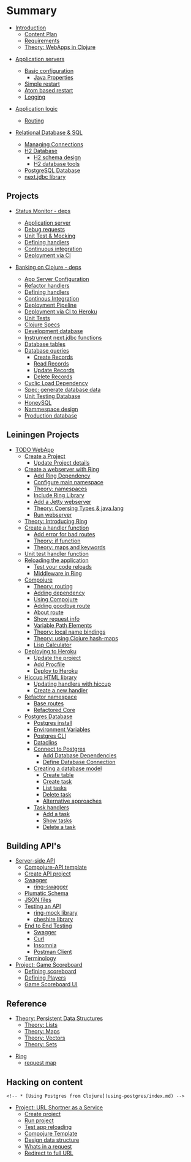 # Summary

* [Introduction](introduction.md)
    * [Content Plan](content-plan.md)
    * [Requirements](requirements.md)
    <!-- * [Additional Resources](additional-resources.md) -->
    <!-- * [Theory: Clojure Overview](overview/index.md) -->
    * [Theory: WebApps in Clojure](overview/webapps-in-clojure.md)
<!-- * [Setup](setup/index.md) -->

* [Application servers](app-servers/index.md)
    * [Basic configuration](app-servers/basic-configuration.md)
        * [Java Properties](app-servers/java-system-properties.md)
    * [Simple restart](app-servers/simple-restart.md)
    * [Atom based restart](app-servers/atom-based-restart.md)
    <!-- * [Ring wrap-reload](app-servers/ring-wrap-reload.md) -->
    <!-- * [Component lifecycle](app-servers/component-lifecycle/index.md) -->
    <!--     * [mount](app-servers/component-lifecycle/mount.md) -->
    <!--     * [component](app-servers/component-lifecycle/component.md) -->
    <!--     * [integrant](app-servers/component-lifecycle/integrant.md) -->
    * [Logging](app-servers/app-server-logging.md)

* [Application logic](application-logic/index.md)
    * [Routing](application-logic/routing.md)
    <!-- * [Requests](application-logic/requests/index.md) -->
    <!-- * [Responses](application-logic/responses/index.md) -->
    <!-- * [handlers](application-logic/handlers/index.md) -->
    <!-- * [middleware](application-logic/middleware/index.md) -->
    <!-- * [Serving static content](app-servers/static-content.md) -->


* [Relational Database & SQL](relational-databases-and-sql/index.md)
    * [Managing Connections](relational-databases-and-sql/managing-connections.md)
    * [H2 Database](relational-databases-and-sql/h2-database/index.md)
        * [H2 schema design](relational-databases-and-sql/h2-database/schema-design.md)
        * [H2 database tools](relational-databases-and-sql/h2-database/database-tools.md)
    * [PostgreSQL Database](relational-databases-and-sql/postgresql-database.md)
    * [next.jdbc library](relational-databases-and-sql/next-jdbc-library/index.md)


## Projects
* [Status Monitor - deps](projects/status-monitor-deps/index.md)
    * [Application server](projects/status-monitor-deps/application-server.md)
    * [Debug requests](projects/status-monitor-deps/debugging-requests.md)
    * [Unit Test & Mocking](projects/status-monitor-deps/unit-test-mocking-handlers.md)
    * [Defining handlers](projects/status-monitor-deps/refactor-handlers-and-tests.md)
    * [Continuous integration](projects/status-monitor-deps/continuous-integration.md)
    * [Deployment via CI](projects/status-monitor-deps/deployment-via-ci.md)

* [Banking on Clojure - deps](projects/banking-on-clojure/index.md)
    * [App Server Configuration](projects/banking-on-clojure/application-server-configuration.md)
    * [Refactor handlers](projects/banking-on-clojure/refactor-handler.md)
    * [Defining handlers](projects/banking-on-clojure/defining-handlers.md)
    * [Continous Integration](projects/banking-on-clojure/continuous-integration.md)
    * [Deployment Pipeline](projects/banking-on-clojure/deployment-pipeline.md)
    * [Deployment via CI to Heroku](projects/banking-on-clojure/deployment-via-ci.md)
    * [Unit Tests](projects/banking-on-clojure/unit-tests.md)
    * [Clojure Specs](projects/banking-on-clojure/spec-generative-testing.md)
    * [Development database](projects/banking-on-clojure/development-database.md)
    * [Instrument next.jdbc functions](projects/banking-on-clojure/instrument-next-jdbc-functions.md)
    * [Database tables](projects/banking-on-clojure/database-tables.md)
    * [Database queries](projects/banking-on-clojure/database-queries.md)
        * [Create Records](projects/banking-on-clojure/create-records.md)
        * [Read Records](projects/banking-on-clojure/read-records.md)
        * [Update Records](projects/banking-on-clojure/update-records.md)
        * [Delete Records](projects/banking-on-clojure/delete-records.md)
    * [Cyclic Load Dependency](projects/banking-on-clojure/cyclic-load-dependency.md)
    * [Spec: generate database data](projects/banking-on-clojure/clojure-spec-generate-mock-data.md)
    * [Unit Testing Database](projects/banking-on-clojure/unit-testing-the-database.md)
    <!-- * [Migratus](projects/banking-on-clojure/migratus.md) -->
    * [HoneySQL](projects/banking-on-clojure/honeysql.md)
    * [Nammespace design](projects/banking-on-clojure/namespace-design.md)
    * [Production database](projects/banking-on-clojure/production-database.md)


## Leiningen Projects

* [TODO WebApp](projects/leiningen/todo-app/index.md)
    * [Create a Project](projects/leiningen/todo-app/create-a-project/index.md)
        * [Update Project details](projects/leiningen/todo-app/create-a-project/update-project-details.md)
        <!-- * [Code so far](projects/leiningen/todo-app/create-a-project/code-so-far.md) -->
    * [Create a webserver with Ring](projects/leiningen/todo-app/create-a-webserver-with-ring/index.md)
        * [Add Ring Dependency](projects/leiningen/todo-app/create-a-webserver-with-ring/add-ring-dependency.md)
        * [Configure main namespace](projects/leiningen/todo-app/create-a-webserver-with-ring/configure-main-namespace.md)
        * [Theory: namespaces](projects/leiningen/todo-app/create-a-webserver-with-ring/namespaces.md)
        * [Include Ring Library](projects/leiningen/todo-app/create-a-webserver-with-ring/include-ring-library.md)
        * [Add a Jetty webserver](projects/leiningen/todo-app/create-a-webserver-with-ring/add-a-jetty-webserver.md)
        * [Theory: Coersing Types & java.lang](projects/leiningen/todo-app/create-a-webserver-with-ring/coersing-types-and-java-lang.md)
        * [Run webserver](projects/leiningen/todo-app/create-a-webserver-with-ring/run-webserver.md)
        <!-- * [Code so far](projects/leiningen/todo-app/create-a-webserver-with-ring/code-so-far.md) -->
    * [Theory: Introducing Ring](projects/leiningen/todo-app/introducing-ring/index.md)
    * [Create a handler function](projects/leiningen/todo-app/create-a-handler-function/index.md)
        * [Add error for bad routes](projects/leiningen/todo-app/create-a-handler-function/add-not-found.md)
        * [Theory: if function](projects/leiningen/todo-app/create-a-handler-function/if-function.md)
        * [Theory: maps and keywords](projects/leiningen/todo-app/create-a-handler-function/maps-and-keywords.md)
        <!-- * [Code so far](projects/leiningen/todo-app/create-a-handler-function/code-so-far.md) -->
    * [Unit test handler function](projects/leiningen/todo-app/unit-test-handler-function/index.md)
    * [Reloading the application](projects/leiningen/todo-app/reloading-the-application/index.md)
        * [Test your code reloads](projects/leiningen/todo-app/reloading-the-application/test-your-code-reloads.md)
        * [Middleware in Ring](projects/leiningen/todo-app/reloading-the-application/middleware.md)
        <!-- * [Code so far](projects/leiningen/todo-app/reloading-the-application/code-so-far.md) -->
    * [Compojure](projects/leiningen/todo-app/compojure/index.md)
        * [Theory: routing](projects/leiningen/todo-app/compojure/theory-routing.md)
        * [Adding dependency](projects/leiningen/todo-app/compojure/adding-dependency.md)
        * [Using Compojure](projects/leiningen/todo-app/compojure/using-compojure.md)
        * [Adding goodbye route](projects/leiningen/todo-app/compojure/adding-goodbye-route.md)
        * [About route](projects/leiningen/todo-app/compojure/about.md)
        * [Show request info](projects/leiningen/todo-app/compojure/show-request-info.md)
        * [Variable Path Elements](projects/leiningen/todo-app/compojure/variable-path-elements.md)
        * [Theory: local name bindings](projects/leiningen/todo-app/compojure/theory-local-name-bindings.md)
        * [Theory: using Clojure hash-maps](projects/leiningen/todo-app/compojure/theory-using-hash-maps.md)
        * [Lisp Calculator](projects/leiningen/todo-app/compojure/lisp-calculator.md)
        <!-- * [Code so far](projects/leiningen/todo-app/compojure/code-so-far.md) -->
    * [Deploying to Heroku](projects/leiningen/todo-app/heroku/index.md)
        * [Update the project](projects/leiningen/todo-app/heroku/update-project.md)
        * [Add Procfile](projects/leiningen/todo-app/heroku/procfile.md)
        * [Deploy to Heroku](projects/leiningen/todo-app/heroku/deploy.md)
        <!-- * [Code so far](projects/leiningen/todo-app/heroku/code-so-far.md) -->
    * [Hiccup HTML library](projects/leiningen/todo-app/hiccup/index.md)
        * [Updating handlers with hiccup](projects/leiningen/todo-app/hiccup/updating-handlers-with-hiccup.md)
        * [Create a new handler](projects/leiningen/todo-app/hiccup/create-new-handler.md)
        <!-- * [Code so far](projects/leiningen/todo-app/hiccup/code-so-far.md) -->
    * [Refactor namespace](projects/leiningen/todo-app/refactor-namespace/index.md)
        * [Base routes](projects/leiningen/todo-app/refactor-namespace/base-routes.md)
        <!-- * [Play routes](projects/leiningen/todo-app/refactor-namespace/play-routes.md) -->
        <!-- * [Task routes](projects/leiningen/todo-app/refactor-namespace/task-routes.md) -->
        * [Refactored Core](projects/leiningen/todo-app/refactor-namespace/core.md)
        <!-- * [Code so far](projects/leiningen/todo-app/refactor-namespace/code-so-far.md) -->
    * [Postgres Database](projects/leiningen/todo-app/postgres/index.md)
        * [Postgres install](projects/leiningen/todo-app/postgres/install.md)
        * [Environment Variables](projects/leiningen/todo-app/postgres/environment-variables.md)
        * [Postgres CLI](projects/leiningen/todo-app/postgres/postgres-cli.md)
        <!-- * [pgAdmin](projects/leiningen/todo-app/postgres/pg-admin.md) -->
        * [Dataclips](projects/leiningen/todo-app/postgres/dataclips.md)
        * [Connect to Postgres](projects/leiningen/todo-app/connect-to-postgres/index.md)
            * [Add Database Dependencies](projects/leiningen/todo-app/connect-to-postgres/add-database-dependencies.md)
            * [Define Database Connection](projects/leiningen/todo-app/connect-to-postgres/define-db-connection.md)
        * [Creating a database model](projects/leiningen/todo-app/database-model/index.md)
            * [Create table](projects/leiningen/todo-app/database-model/create-table.md)
            * [Create task](projects/leiningen/todo-app/database-model/create-task.md)
            * [List tasks](projects/leiningen/todo-app/database-model/show-all-task.md)
            * [Delete task](projects/leiningen/todo-app/database-model/delete-task.md)
            * [Alternative approaches](projects/leiningen/todo-app/database-model/alternative-approaches.md)
        * [Task handlers](projects/leiningen/todo-app/task-handlers/index.md)
            * [Add a task](projects/leiningen/todo-app/task-handlers/add-a-task.md)
            * [Show tasks](projects/leiningen/todo-app/task-handlers/show-task.md)
            * [Delete a task](projects/leiningen/todo-app/task-handlers/delete-a-task.md)
    <!-- * [A working example](projects/leiningen/todo-app/working-example/index.md) -->

## Building API's
* [Server-side API](server-side-api/index.md)
    * [Compojure-API template](server-side-api/compojure-api-template.md)
    * [Create API project](server-side-api/create-compojure-api-project.md)
    * [Swagger](server-side-api/swagger.md)
        * [ring-swagger](server-side-api/ring-swagger.md)
    * [Plumatic Schema](server-side-api/plumatic-schema.md)
    * [JSON files](server-side-api/json-files.md)
    * [Testing an API](server-side-api/testing-api.md)
        * [ring-mock library](server-side-api/ring-mock.md)
        *   [cheshire library](server-side-api/cheshire.md)
    * [End to End Testing](server-side-api/end-to-end-testing/index.md)
        * [Swagger](server-side-api/end-to-end-testing/swagger.md)
        * [Curl](server-side-api/end-to-end-testing/curl.md)
        * [Insomnia](server-side-api/end-to-end-testing/insomnia.md)
        * [Postman Client](server-side-api/end-to-end-testing/postman.md)
    * [Terminology](server-side-api/terminology.md)
* [Project: Game Scoreboard](server-side-api/projects/game-scoreboard/index.md)
    * [Defining scoreboard](server-side-api/projects/game-scoreboard/defining-scoreboard.md)
    * [Defining Players](server-side-api/projects/game-scoreboard/defining-scores.md)
    * [Game Scoreboard UI](server-side-api/projects/game-scoreboard-ui/index.md)

<!-- ## Micro-frameworks (TODO) -->

<!-- * [Overview](micro-framework/index.md) -->
<!--     * [Luminus](micro-framework/luminus/index.md) -->
<!--     * [Pedestal](micro-framework/pedestal/index.md) -->
<!--     * [Edge](micro-framework/edge/index.md) -->


## Reference
* [Theory: Persistent Data Structures](persistent-data-structures/index.md)
    * [Theory: Lists](persistent-data-structures/lists.md)
    * [Theory: Maps](persistent-data-structures/maps.md)
    * [Theory: Vectors](persistent-data-structures/vectors.md)
    * [Theory: Sets](persistent-data-structures/sets.md)
<!-- * [Compojure defroutes macro](compojure/defroutes.md) -->
* [Ring](reference/ring/index.md)
    * [request map](reference/ring/request-map.md)

## Hacking on content
<!-- * [Variable tag names](work-in-progress.md) -->
    <!-- * [Using Postgres from Clojure](using-postgres/index.md) -->
* [Project: URL Shortner as a Service](project-url-shortner/index.md)
    * [Create project](project-url-shortner/create-project.md)
    * [Run project](project-url-shortner/run-project.md)
    * [Test app reloading](project-url-shortner/test-app-reloading.md)
    * [Compojure Template](project-url-shortner/compojure-template.md)
    * [Design data structure](project-url-shortner/design-data-structure.md)
    * [Whats in a request](project-url-shortner/whats-in-a-request.md)
    * [Redirect to full URL](project-url-shortner/redirect-to-full-url.md)
    <!--     * [Add static resources](project-url-shortner/add-static-resources.md) -->
    <!--     * [Disable anti-forgery check](project-url-shortner/disable-anti-forgery-check.    md) -->
    <!--     * [Create HTML Form](project-url-shortner/create-html-form.md) -->
    <!--     * [Using Ring Redirect](project-url-shortner/using-ring-redirect.md) -->
    <!--     * [Named alias handler](project-url-shortner/named-alias-handler.md) -->
    <!--     * [if-let function](project-url-shortner/if-let-function.md) -->
    <!--     * [Refactor: Hiccup form](project-url-shortner/refacor-hiccup-form.md) -->
    <!--     * [Alias generator](project-url-shortner/alias-generator.md) -->
    <!--     * [Persist aliases](project-url-shortner/persist-aliases.md) -->
    <!--     * [Postgres setup](project-url-shortner/postgres-setup.md) -->
    <!--     * [Redis setup](project-url-shortner/redis-setup.md) -->
    <!--     * [create database](project-url-shortner/create-database.md) -->
    <!--     * [add alias to database](project-url-shortner/add-alias-to-database.md) -->
    <!--     * [get alias from database](project-url-shortner/get-alias-from-database.md) -->
    <!--     * [delete alias from database](project-url-shortner/delete-alias-from-database.md) -->
    <!-- * [Building a full database backed app](full-app/index.md) -->
    <!-- * [Testing](testing/index.md) -->
    <!--     * [Unit Testing](testing/unit/testing/index.md) -->
    <!-- * [Reference](reference/index.md) -->
    <!-- * [Lighttable](lighttable/index.md) -->
    <!--     * [Configure Keyboard mappings](lighttable/configure-keyboard-mappings.md) -->
    <!-- * [Projects with Leiningen](leiningen/index.md) -->
    <!--     * [Create a project](leiningen/create-a-project.md) -->
    <!--     * [Run the REPL](leiningen/run-the-repl.md) -->
    <!--     * [Profiles overview](leiningen/profile.md) -->
    <!--     * [Adding a dev profile](leiningen/adding-a-dev-profile.md) -->
    <!--     * [Templates](leiningen/templates.md) -->
    <!--     * [Plugins](leiningen/plugins.md) -->
    <!-- * [Development Environments](development-environment/index.md) -->
    <!--     * [Java](development-environment/java.md) -->
    <!--     * [Leiningen](development-environment/leiningen.md) -->
    <!--     * [LightTable](development-environment/lighttable.md) -->
    <!--     * [Other tools](development-environment/other-tools.md) -->
